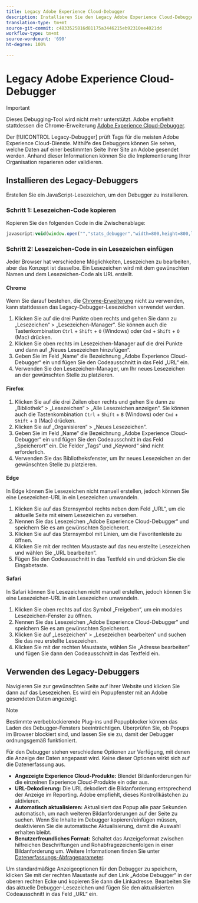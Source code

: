 ```yaml
---
title: Legacy Adobe Experience Cloud-Debugger
description: Installieren Sie den Legacy Adobe Experience Cloud-Debugger. Dieser Debugger überprüft Tags für Analytics, Target, Advertising Cloud, den Identitätsdienst, DTM und Launch.
translation-type: tm+mt
source-git-commit: c4833525816d81175a3446215eb92310ee4021dd
workflow-type: tm+mt
source-wordcount: '690'
ht-degree: 100%

---
```



# Legacy Adobe Experience Cloud-Debugger

>[!IMPORTANT]
>
>Dieses Debugging-Tool wird nicht mehr unterstützt. Adobe empfiehlt stattdessen die Chrome-Erweiterung [Adobe Experience Cloud-Debugger](https://docs.adobe.com/content/help/de-DE/debugger/using/experience-cloud-debugger.html).

Der [!UICONTROL Legacy-Debugger] prüft Tags für die meisten Adobe Experience Cloud-Dienste. Mithilfe des Debuggers können Sie sehen, welche Daten auf einer bestimmten Seite Ihrer Site an Adobe gesendet werden. Anhand dieser Informationen können Sie die Implementierung Ihrer Organisation reparieren oder validieren.

## Installieren des Legacy-Debuggers

Erstellen Sie ein JavaScript-Lesezeichen, um den Debugger zu installieren.

### Schritt 1: Lesezeichen-Code kopieren

Kopieren Sie den folgenden Code in die Zwischenablage:

```JavaScript
javascript:void(window.open("","stats_debugger","width=800,height=800,location=0,menubar=0,status=1,toolbar=0,resizable=1,scrollbars=1").document.write("<script language=\"JavaScript\" id=dbg src=\"https://www.adobetag.com/d1/digitalpulsedebugger/live/DPD.js\"></"+"script>"+"<script language=\"JavaScript\">window.focus();</script>"));
```

### Schritt 2: Lesezeichen-Code in ein Lesezeichen einfügen

Jeder Browser hat verschiedene Möglichkeiten, Lesezeichen zu bearbeiten, aber das Konzept ist dasselbe. Ein Lesezeichen wird mit dem gewünschten Namen und dem Lesezeichen-Code als URL erstellt.

#### Chrome

Wenn Sie darauf bestehen, die [Chrome-Erweiterung](https://docs.adobe.com/content/help/de-DE/debugger/using/experience-cloud-debugger.html) nicht zu verwenden, kann stattdessen das Legacy-Debugger-Lesezeichen verwendet werden.

1. Klicken Sie auf die drei Punkte oben rechts und gehen Sie dann zu „Lesezeichen“ > „Lesezeichen-Manager“. Sie können auch die Tastenkombination `Ctrl` + `Shift` + `O` (Windows) oder `Cmd` + `Shift` + `O` (Mac) drücken.
2. Klicken Sie oben rechts im Lesezeichen-Manager auf die drei Punkte und dann auf „Neues Lesezeichen hinzufügen“.
3. Geben Sie im Feld „Name“ die Bezeichnung „Adobe Experience Cloud-Debugger“ ein und fügen Sie den Codeausschnitt in das Feld „URL“ ein.
4. Verwenden Sie den Lesezeichen-Manager, um Ihr neues Lesezeichen an der gewünschten Stelle zu platzieren.

#### Firefox

1. Klicken Sie auf die drei Zeilen oben rechts und gehen Sie dann zu „Bibliothek“ > „Lesezeichen“ > „Alle Lesezeichen anzeigen“. Sie können auch die Tastenkombination `Ctrl` + `Shift` + `B` (Windows) oder `Cmd` + `Shift` + `B` (Mac) drücken.
2. Klicken Sie auf „Organisieren“ > „Neues Lesezeichen“.
3. Geben Sie im Feld „Name“ die Bezeichnung „Adobe Experience Cloud-Debugger“ ein und fügen Sie den Codeausschnitt in das Feld „Speicherort“ ein. Die Felder „Tags“ und „Keyword“ sind nicht erforderlich.
4. Verwenden Sie das Bibliotheksfenster, um Ihr neues Lesezeichen an der gewünschten Stelle zu platzieren.

#### Edge

In Edge können Sie Lesezeichen nicht manuell erstellen, jedoch können Sie eine Lesezeichen-URL in ein Lesezeichen umwandeln.

1. Klicken Sie auf das Sternsymbol rechts neben dem Feld „URL“, um die aktuelle Seite mit einem Lesezeichen zu versehen.
2. Nennen Sie das Lesezeichen „Adobe Experience Cloud-Debugger“ und speichern Sie es am gewünschten Speicherort.
3. Klicken Sie auf das Sternsymbol mit Linien, um die Favoritenleiste zu öffnen.
4. Klicken Sie mit der rechten Maustaste auf das neu erstellte Lesezeichen und wählen Sie „URL bearbeiten“.
5. Fügen Sie den Codeausschnitt in das Textfeld ein und drücken Sie die Eingabetaste.

#### Safari

In Safari können Sie Lesezeichen nicht manuell erstellen, jedoch können Sie eine Lesezeichen-URL in ein Lesezeichen umwandeln.

1. Klicken Sie oben rechts auf das Symbol „Freigeben“, um ein modales Lesezeichen-Fenster zu öffnen.
2. Nennen Sie das Lesezeichen „Adobe Experience Cloud-Debugger“ und speichern Sie es am gewünschten Speicherort.
3. Klicken Sie auf „Lesezeichen“ > „Lesezeichen bearbeiten“ und suchen Sie das neu erstellte Lesezeichen.
4. Klicken Sie mit der rechten Maustaste, wählen Sie „Adresse bearbeiten“ und fügen Sie dann den Codeausschnitt in das Textfeld ein.

## Verwenden des Legacy-Debuggers

Navigieren Sie zur gewünschten Seite auf Ihrer Website und klicken Sie dann auf das Lesezeichen. Es wird ein Popupfenster mit an Adobe gesendeten Daten angezeigt.

>[!NOTE]
>
>Bestimmte werbeblockierende Plug-ins und Popupblocker können das Laden des Debugger-Fensters beeinträchtigen. Überprüfen Sie, ob Popups im Browser blockiert sind, und lassen Sie sie zu, damit der Debugger ordnungsgemäß funktioniert.

Für den Debugger stehen verschiedene Optionen zur Verfügung, mit denen die Anzeige der Daten angepasst wird. Keine dieser Optionen wirkt sich auf die Datenerfassung aus.

* **Angezeigte Experience Cloud-Produkte:** Blendet Bildanforderungen für die einzelnen Experience Cloud-Produkte ein oder aus.
* **URL-Dekodierung:** Die URL dekodiert die Bildanforderung entsprechend der Anzeige im Reporting. Adobe empfiehlt, dieses Kontrollkästchen zu aktivieren.
* **Automatisch aktualisieren:** Aktualisiert das Popup alle paar Sekunden automatisch, um nach weiteren Bildanforderungen auf der Seite zu suchen. Wenn Sie Inhalte im Debugger kopieren/einfügen müssen, deaktivieren Sie die automatische Aktualisierung, damit die Auswahl erhalten bleibt.
* **Benutzerfreundliches Format:** Schaltet das Anzeigeformat zwischen hilfreichen Beschriftungen und Rohabfragezeichenfolgen in einer Bildanforderung um. Weitere Informationen finden Sie unter [Datenerfassungs-Abfrageparameter](query-parameters.md).

Um standardmäßige Anzeigeoptionen für den Debugger zu speichern, klicken Sie mit der rechten Maustaste auf den Link „Adobe Debugger“ in der oberen rechten Ecke und kopieren Sie dann die Linkadresse. Bearbeiten Sie das aktuelle Debugger-Lesezeichen und fügen Sie den aktualisierten Codeausschnitt in das Feld „URL“ ein.
